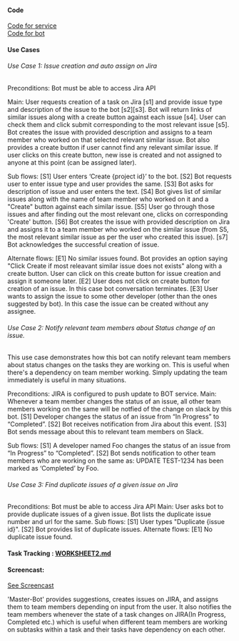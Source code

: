 
#### Code
[Code for service](https://github.ncsu.edu/sbiswas4/CSC510_Fall17_Project/tree/master/service) </br>
[Code for bot](https://github.ncsu.edu/sbiswas4/CSC510_Fall17_Project/blob/master/Bot/bot.js)</br>

#### Use Cases
###### Use Case 1: Issue creation and auto assign on Jira

Preconditions: Bot must be able to access Jira API

Main: User requests creation of a task on Jira [s1] and provide issue type and description of the issue to the bot [s2][s3]. Bot will return links of similar issues along with a create button against each issue [s4]. User can check them and click submit corresponding to the most relevant issue [s5]. Bot creates the issue with provided description and assigns to a team member who worked on that selected relevant similar issue. Bot also provides a create button if user cannot find any relevant similar issue. If user clicks on this create button, new isse is created and not assigned to anyone at this point (can be assigned later).

Sub flows: [S1] User enters ‘Create {project id}’ to the bot. 
           [S2] Bot requests user to enter issue type and user provides the same. 
           [S3] Bot asks for description of issue and user enters the text. 
           [S4] Bot gives list of similar issues along with the name of team member who worked on it and a "Create" button against each similar issue. 
           [S5] User go through those issues and after finding out the most relevant one, clicks on corresponding 'Create' button. 
           [S6] Bot creates the issue with provided description on Jira and assigns it to a team member who worked on the similar issue (from S5, the most relevant similar issue as per the user who created this issue). 
           [s7] Bot acknowledges the successful creation of issue.

Alternate flows: [E1] No similar issues found. Bot provides an option saying "Click Create if most releavant similar issue does not exists" along with a create button. User can click on this create button for issue creation and assign it someone later. 
[E2] User does not click on create button for creation of an issue. In this case bot conversation terminates. 
[E3] User wants to assign the issue to some other developer (other than the ones suggested by bot). In this case the issue can be created without any assignee. 

###### Use Case 2: Notify relevant team members about Status change of an issue.
This use case demonstrates how this bot can notify relevant team members about status changes on the tasks they are working on. This is useful when there's a dependency on team member working. Simply updating the team immediately is useful in many situations.

Preconditions: JIRA is configured to push update to BOT service.
Main: Whenever a team member changes the status of an issue, all other team members working on the same will be notfied of the change on slack by this bot. [S1] Developer changes the status of an issue from “In Progress” to “Completed”. 
                   [S2] Bot receives notification from Jira about this event. 
                   [S3] Bot sends message about this to relevant team members on Slack. 

Sub flows: [S1] A developer named Foo changes the status of an issue from “In Progress” to “Completed”. 
           [S2] Bot sends notification to other team members who are working on the same as: UPDATE TEST-1234 has been marked as ‘Completed’ by Foo. 

###### Use Case 3: Find duplicate issues of a given issue on Jira
Preconditions: Bot must be able to access Jira API
Main: User asks bot to provide duplicate issues of a given issue. Bot lists the duplicate issue number and url for the same.
Sub flows: [S1] User types "Duplicate {issue id}". 
            [S2] Bot provides list of duplicate issues.
Alternate flows: [E1] No duplicate issue found.

#### Task Tracking : [WORKSHEET2.md](https://github.ncsu.edu/sbiswas4/CSC510_Fall17_Project/blob/master/service/WORKSHEET.md)<br>

#### Screencast:
[See Screencast](URL)<br>


'Master-Bot' provides suggestions, creates issues on JIRA, and assigns them to team members depending on input from the user. It also notifies the team members whenever the state of a task changes on JIRA(In Progress, Completed etc.) which is useful when different team members are working on subtasks within a task and their tasks have dependency on each other. 

